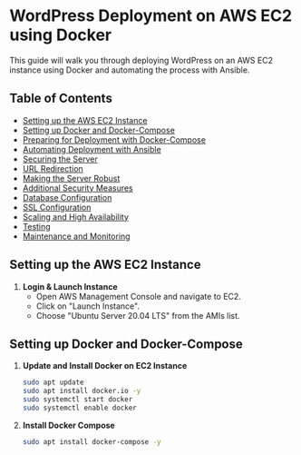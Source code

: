 # WordPress Deployment on AWS EC2 using Docker

This guide will walk you through deploying WordPress on an AWS EC2 instance using Docker and automating the process with Ansible.

## Table of Contents


- [Setting up the AWS EC2 Instance](#setting-up-the-aws-ec2-instance)
- [Setting up Docker and Docker-Compose](#setting-up-docker-and-docker-compose)
- [Preparing for Deployment with Docker-Compose](#preparing-for-deployment-with-docker-compose)
- [Automating Deployment with Ansible](#automating-deployment-with-ansible)
- [Securing the Server](#securing-the-server)
- [URL Redirection](#url-redirection)
- [Making the Server Robust](#making-the-server-robust)
- [Additional Security Measures](#additional-security-measures)
- [Database Configuration](#database-configuration)
- [SSL Configuration](#ssl-configuration)
- [Scaling and High Availability](#scaling-and-high-availability)
- [Testing](#testing)
- [Maintenance and Monitoring](#maintenance-and-monitoring)

## Setting up the AWS EC2 Instance

1. **Login & Launch Instance**
    - Open AWS Management Console and navigate to EC2.
    - Click on "Launch Instance".
    - Choose "Ubuntu Server 20.04 LTS" from the AMIs list.

## Setting up Docker and Docker-Compose


1. **Update and Install Docker on EC2 Instance**
   ```bash
   sudo apt update
   sudo apt install docker.io -y
   sudo systemctl start docker
   sudo systemctl enable docker
   ```

2. **Install Docker Compose**
   ```bash
   sudo apt install docker-compose -y
   ```